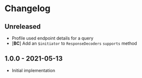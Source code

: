 # Changelog

<!-- There should always be "Unreleased" section at the beginning. -->

## Unreleased
- Profile used endpoint details for a query
- [**BC**] Add an `$initiator` to `ResponseDecoders` `supports` method

## 1.0.0 - 2021-05-13
- Initial implementation
